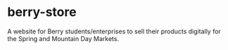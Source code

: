# berry-store
A website for Berry students/enterprises to sell their products digitally for the Spring and Mountain Day Markets.
